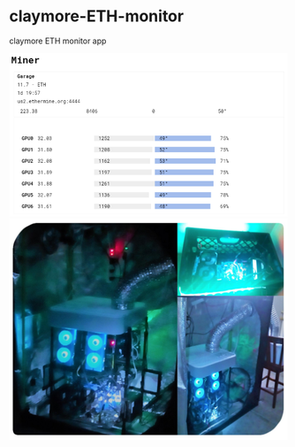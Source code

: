 # claymore-ETH-monitor
claymore ETH monitor app

![ETH Miner](https://raw.githubusercontent.com/abrahamjuliot/claymore-ETH-monitor/master/images/monitor.png "ETH Miner")
![ETH Miner](https://raw.githubusercontent.com/abrahamjuliot/claymore-ETH-monitor/master/images/miners.jpg "ETH Miner")

